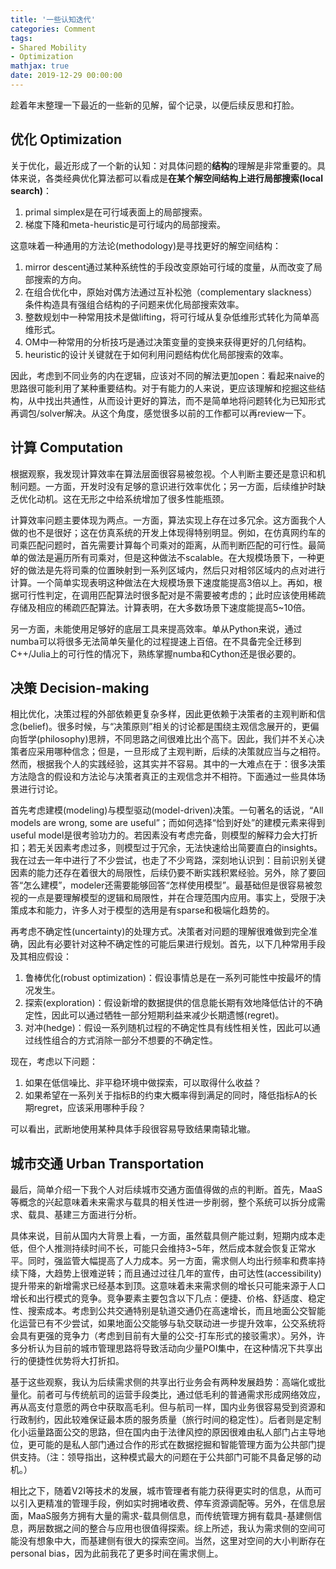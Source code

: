 ```yaml
---
title: '一些认知迭代'
categories: Comment
tags:
- Shared Mobility
- Optimization
mathjax: true
date: 2019-12-29 00:00:00
---
```


趁着年末整理一下最近的一些新的见解，留个记录，以便后续反思和打脸。

<!--more-->

## 优化 Optimization

关于优化，最近形成了一个新的认知：对具体问题的**结构**的理解是非常重要的。具体来说，各类经典优化算法都可以看成是**在某个解空间结构上进行局部搜索(local search)**：
1. primal simplex是在可行域表面上的局部搜索。
2. 梯度下降和meta-heuristic是可行域内的局部搜索。

这意味着一种通用的方法论(methodology)是寻找更好的解空间结构：
1. mirror descent通过某种系统性的手段改变原始可行域的度量，从而改变了局部搜索的方向。
2. 在组合优化中，原始对偶方法通过互补松弛（complementary slackness）条件构造具有强组合结构的子问题来优化局部搜索效率。
3. 整数规划中一种常用技术是做lifting，将可行域从复杂低维形式转化为简单高维形式。
4. OM中一种常用的分析技巧是通过决策变量的变换来获得更好的几何结构。
5. heuristic的设计关键就在于如何利用问题结构优化局部搜索的效率。

因此，考虑到不同业务的内在逻辑，应该对不同的解法更加open：看起来naive的思路很可能利用了某种重要结构。对于有能力的人来说，更应该理解和挖掘这些结构，从中找出共通性，从而设计更好的算法，而不是简单地将问题转化为已知形式再调包/solver解决。从这个角度，感觉很多以前的工作都可以再review一下。

## 计算 Computation

根据观察，我发现计算效率在算法层面很容易被忽视。个人判断主要还是意识和机制问题。一方面，开发时没有足够的意识进行效率优化；另一方面，后续维护时缺乏优化动机。这在无形之中给系统增加了很多性能瓶颈。

计算效率问题主要体现为两点。一方面，算法实现上存在过多冗余。这方面我个人做的也不是很好；这在仿真系统的开发上体现得特别明显。例如，在仿真网约车的司乘匹配问题时，首先需要计算每个司乘对的距离，从而判断匹配的可行性。最简单的做法是遍历所有司乘对，但是这种做法不scalable。在大规模场景下，一种更好的做法是先将司乘的位置映射到一系列区域内，然后只对相邻区域内的点对进行计算。一个简单实现表明这种做法在大规模场景下速度能提高3倍以上。再如，根据可行性判定，在调用匹配算法时很多配对是不需要被考虑的；此时应该使用稀疏存储及相应的稀疏匹配算法。计算表明，在大多数场景下速度能提高5~10倍。

另一方面，未能使用足够好的底层工具来提高效率。单从Python来说，通过numba可以将很多无法简单矢量化的过程提速上百倍。在不具备完全迁移到C++/Julia上的可行性的情况下，熟练掌握numba和Cython还是很必要的。

## 决策 Decision-making

相比优化，决策过程的外部依赖更复杂多样，因此更依赖于决策者的主观判断和信念(belief)。很多时候，与“决策原则”相关的讨论都是围绕主观信念展开的，更偏向哲学(philosophy)思辨，不同思路之间很难比出个高下。因此，我们并不关心决策者应采用哪种信念；但是，一旦形成了主观判断，后续的决策就应当与之相符。然而，根据我个人的实践经验，这其实并不容易。其中的一大难点在于：很多决策方法隐含的假设和方法论与决策者真正的主观信念并不相符。下面通过一些具体场景进行讨论。

首先考虑建模(modeling)与模型驱动(model-driven)决策。一句著名的话说，“All models are wrong, some are useful”；而如何选择“恰到好处”的建模元素来得到useful model是很考验功力的。若因素没有考虑完备，则模型的解释力会大打折扣；若无关因素考虑过多，则模型过于冗余，无法快速给出简要直白的insights。我在过去一年中进行了不少尝试，也走了不少弯路，深刻地认识到：目前识别关键因素的能力还存在着很大的局限性，后续仍要不断实践积累经验。另外，除了要回答“怎么建模”，modeler还需要能够回答“怎样使用模型”。最基础但是很容易被忽视的一点是要理解模型的逻辑和局限性，并在合理范围内应用。事实上，受限于决策成本和能力，许多人对于模型的选用是有sparse和极端化趋势的。

再考虑不确定性(uncertainty)的处理方式。决策者对问题的理解很难做到完全准确，因此有必要针对这种不确定性的可能后果进行规划。首先，以下几种常用手段及其相应假设：
1. 鲁棒优化(robust optimization)：假设事情总是在一系列可能性中按最坏的情况发生。
2. 探索(exploration)：假设新增的数据提供的信息能长期有效地降低估计的不确定性，因此可以通过牺牲一部分短期利益来减少长期遗憾(regret)。
3. 对冲(hedge)：假设一系列随机过程的不确定性具有线性相关性，因此可以通过线性组合的方式消除一部分不想要的不确定性。

现在，考虑以下问题：
1. 如果在低信噪比、非平稳环境中做探索，可以取得什么收益？
2. 如果希望在一系列关于指标B的约束大概率得到满足的同时，降低指标A的长期regret，应该采用哪种手段？

可以看出，武断地使用某种具体手段很容易导致结果南辕北辙。

## 城市交通 Urban Transportation

最后，简单介绍一下我个人对后续城市交通方面值得做的点的判断。首先，MaaS等概念的兴起意味着未来需求与载具的相关性进一步削弱，整个系统可以拆分成需求、载具、基建三方面进行分析。

具体来说，目前从国内大背景上看，一方面，虽然载具侧产能过剩，短期内成本走低，但个人推测持续时间不长，可能只会维持3~5年，然后成本就会恢复正常水平。同时，强监管大幅提高了人力成本。另一方面，需求侧人均出行频率和费率持续下降，大趋势上很难逆转；而且通过过往几年的宣传，由可达性(accessibility)提升带来的新增需求已经基本到顶。这意味着未来需求侧的增长只可能来源于人口增长和出行模式的竞争。竞争要素主要包含以下几点：便捷、价格、舒适度、稳定性、搜索成本。考虑到公共交通特别是轨道交通仍在高速增长，而且地面公交智能化运营已有不少尝试，如果地面公交能够与轨交联动进一步提升效率，公交系统将会具有更强的竞争力（考虑到目前有大量的公交-打车形式的接驳需求）。另外，许多分析认为目前的城市管理思路将导致活动向少量POI集中，在这种情况下共享出行的便捷性优势将大打折扣。

基于这些观察，我认为后续需求侧的共享出行业务会有两种发展趋势：高端化或批量化。前者可与传统航司的运营手段类比，通过低毛利的普通需求形成网络效应，再从高支付意愿的两仓中获取高毛利。但与航司一样，国内业务很容易受到资源和行政制约，因此较难保证最本质的服务质量（旅行时间的稳定性）。后者则是定制化小运量路面公交的思路，但在国内由于法律风控的原因很难由私人部门占主导地位，更可能的是私人部门通过合作的形式在数据挖掘和智能管理方面为公共部门提供支持。（注：领导指出，这种模式最大的问题在于公共部门可能不具备足够的动机。）

相比之下，随着V2I等技术的发展，城市管理者有能力获得更实时的信息，从而可以引入更精准的管理手段，例如实时拥堵收费、停车资源调配等。另外，在信息层面，MaaS服务方拥有大量的需求-载具侧信息，而传统管理方拥有载具-基建侧信息，两层数据之间的整合与应用也很值得探索。综上所述，我认为需求侧的空间可能没有想象中大，而基建侧有很大的探索空间。当然，这里对空间的大小判断存在personal bias，因为此前我花了更多时间在需求侧上。
